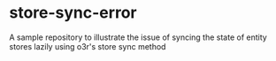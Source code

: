 # store-sync-error
A sample repository to illustrate the issue of syncing the state of entity stores lazily using o3r's store sync method
